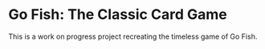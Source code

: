 # Go Fish: The Classic Card Game

This is a work on progress project recreating the timeless game of Go Fish.

